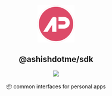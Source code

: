 <p align="center">
  <img src="https://raw.githubusercontent.com/ashishdotme/assets/master/logo.png" alt="drawing" width="100"/>
</p>

<h2 align="center">@ashishdotme/sdk</h2>

<p align="center">
<a href="https://img.shields.io/github/last-commit/ashishdotme/sdk?style=for-the-badge"><img src="https://img.shields.io/github/last-commit/ashishdotme/sdk?style=for-the-badge"></a>
</p>

<p align="center">📦 common interfaces for personal apps</p>
